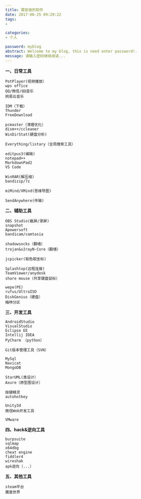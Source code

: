 ```yaml
---
title: 需安装的软件
date: 2017-06-25 09:29:22
tags: 
- 

categories:
- 个人

password: myblog
abstract: Welcome to my blog, this is need enter password!.
message: 请输入密码继续阅读...
---
```


**一、日常工具**


	PotPlayer(视频播放）
	wps office
	QQ/微信/QQ音乐
	网易云音乐

	IDM（下载）
	Thunder
	FreeDownload

	pcmaster（清理优化）
	dism++/ccleaner	
	WinDirStat(硬盘分析)

	Everything/listary（全局搜索工具）

	editpus3(编辑)
	notepad++
	MarkdownPad2
	VS Code

	WinRAR(解压缩)
	bandizip/7z

	miMind/XMind(思维导图)
	
	SendAnywhere(传输)
	
**二、辅助工具**

	OBS Studio(截屏/录屏)
	snapshot
	Apowersoft
	bandicam/camtasia

	shadowsocks（翻墙）
	trojan&v2rayN-Core（翻墙）

	jcpicker(取色取坐标)
	
	Splashtop(远程连接)
	TeamViewer/anydesk
	share mouse（共享键盘鼠标）

	wepe(PE)
	rufus/UltraISO
	DiskGenius（硬盘）
	梅林分区

**三、开发工具**	

	AndroidStudio
	VisualStudio
	Eclipse EE
	Intellij IDEA
	PyCharm （python）

	Git版本管理工具（SVN）
	
	MySql
	Navicat
	MongoDB

	StarUML(类设计）
	Axure（原型图设计）

	按键精灵
	autohotkey
	
	Unity3d
	微信Web开发工具
	
	VMware
	
**四、hack&逆向工具**

	burpsuite
	sqlmap
	x64dbg
	cheat engine
	fiddler4
	wireshak
	apk逆向（...）

**五、其他工具**

	steam平台
	魔兽世界